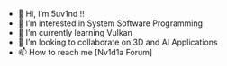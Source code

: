 - 👋 Hi, I’m 5uv1nd !!
- 👀 I’m interested in System Software Programming
- 🌱 I’m currently learning Vulkan
- 💞️ I’m looking to collaborate on 3D and AI Applications
- 📫 How to reach me [Nv1d1a Forum]

<!---
vk10de/vk10de is a ✨ special ✨ repository because its `README.md` (this file) appears on your GitHub profile.
You can click the Preview link to take a look at your changes.
--->
